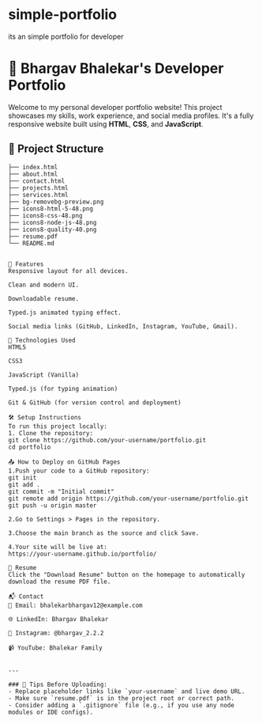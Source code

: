 # simple-portfolio
its an simple portfolio for developer 
# 💼 Bhargav Bhalekar's Developer Portfolio

Welcome to my personal developer portfolio website! This project showcases my skills, work experience, and social media profiles. It's a fully responsive website built using **HTML**, **CSS**, and **JavaScript**.


## 📂 Project Structure

```plaintext
├── index.html
├── about.html
├── contact.html
├── projects.html
├── services.html
├── bg-removebg-preview.png
├── icons8-html-5-48.png
├── icons8-css-48.png
├── icons8-node-js-48.png
├── icons8-quality-40.png
├── resume.pdf
└── README.md


🎯 Features
Responsive layout for all devices.

Clean and modern UI.

Downloadable resume.

Typed.js animated typing effect.

Social media links (GitHub, LinkedIn, Instagram, YouTube, Gmail).

🚀 Technologies Used
HTML5

CSS3

JavaScript (Vanilla)

Typed.js (for typing animation)

Git & GitHub (for version control and deployment)

🛠️ Setup Instructions
To run this project locally:
1. Clone the repository:
git clone https://github.com/your-username/portfolio.git
cd portfolio

📤 How to Deploy on GitHub Pages
1.Push your code to a GitHub repository:
git init
git add .
git commit -m "Initial commit"
git remote add origin https://github.com/your-username/portfolio.git
git push -u origin master

2.Go to Settings > Pages in the repository.

3.Choose the main branch as the source and click Save.

4.Your site will be live at:
https://your-username.github.io/portfolio/

📎 Resume
Click the "Download Resume" button on the homepage to automatically download the resume PDF file.

📬 Contact
📧 Email: bhalekarbhargav12@example.com

🌐 LinkedIn: Bhargav Bhalekar

📸 Instagram: @bhargav_2.2.2

📹 YouTube: Bhalekar Family


---

### 📌 Tips Before Uploading:
- Replace placeholder links like `your-username` and live demo URL.
- Make sure `resume.pdf` is in the project root or correct path.
- Consider adding a `.gitignore` file (e.g., if you use any node modules or IDE configs).


